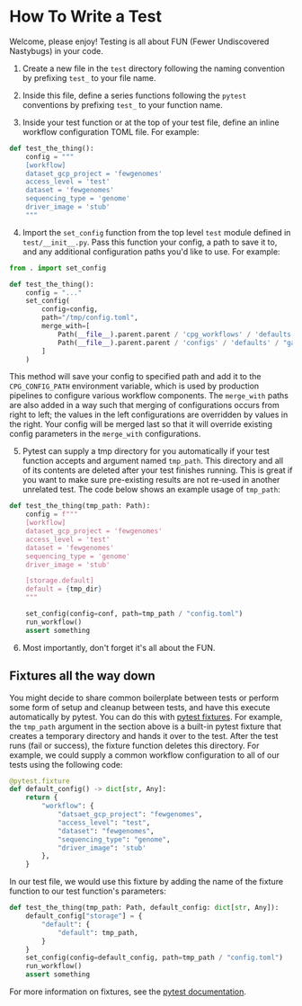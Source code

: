 # How To Write a Test
Welcome, please enjoy! Testing is all about FUN (Fewer Undiscovered Nastybugs)
in your code.

1. Create a new file in the `test` directory following the naming convention by
prefixing `test_` to your file name.

2. Inside this file, define a series functions following the `pytest` conventions by
prefixing `test_` to your function name.

3. Inside your test function or at the top of your test file, define an inline
workflow configuration TOML file. For example:

```python
def test_the_thing():
    config = """
    [workflow]
    dataset_gcp_project = 'fewgenomes'
    access_level = 'test'
    dataset = 'fewgenomes'
    sequencing_type = 'genome'
    driver_image = 'stub'
    """
```

4. Import the `set_config` function from the top level `test` module defined in
`test/__init__.py`. Pass this function your config, a path to save it to, and any
additional configuration paths you'd like to use. For example:

```python
from . import set_config

def test_the_thing():
    config = "..."
    set_config(
        config=config,
        path="/tmp/config.toml",
        merge_with=[
            Path(__file__).parent.parent / 'cpg_workflows' / 'defaults.toml',
            Path(__file__).parent.parent / 'configs' / 'defaults' / "gatk_sv.toml",
        ]
    )
```

This method will save your config to specified path and add it to the `CPG_CONFIG_PATH`
environment variable, which is used by production pipelines to configure various
workflow components. The `merge_with` paths are also added in a way such that merging of
configurations occurs from right to left; the values in the left configurations are
overridden by values in the right. Your config will be merged last so that it will
override existing config parameters in the `merge_with` configurations.

5. Pytest can supply a tmp directory for you automatically if your test function accepts
and argument named `tmp_path`. This directory and all of its contents are deleted after
your test finishes running. This is great if you want to make sure pre-existing results
are not re-used in another unrelated test. The code below shows an example usage of
`tmp_path`:

```python
def test_the_thing(tmp_path: Path):
    config = f"""
    [workflow]
    dataset_gcp_project = 'fewgenomes'
    access_level = 'test'
    dataset = 'fewgenomes'
    sequencing_type = 'genome'
    driver_image = 'stub'

    [storage.default]
    default = {tmp_dir}
    """

    set_config(config=conf, path=tmp_path / "config.toml")
    run_workflow()
    assert something
```

6. Most importantly, don't forget it's all about the FUN.


## Fixtures all the way down
You might decide to share common boilerplate between tests or perform some form of
setup and cleanup between tests, and have this execute automatically by pytest. You can
do this with [pytest fixtures](https://docs.pytest.org/en/stable/fixture.html). For
example, the `tmp_path` argument in the section above is a built-in pytest fixture that
creates a temporary directory and hands it over to the test. After the test runs
(fail or success), the fixture function deletes this directory. For example, we could
supply a common workflow configuration to all of our tests using the following code:

```python
@pytest.fixture
def default_config() -> dict[str, Any]:
    return {
        "workflow": {
            "datsaet_gcp_project": "fewgenomes",
            "access_level": "test",
            "dataset": "fewgenomes",
            "sequencing_type": "genome",
            "driver_image": 'stub'
        },
    }
```

In our test file, we would use this fixture by adding the name of the fixture
function to our test function's parameters:

```python
def test_the_thing(tmp_path: Path, default_config: dict[str, Any]):
    default_config["storage"] = {
        "default": {
            "default": tmp_path,
        }
    }
    set_config(config=default_config, path=tmp_path / "config.toml")
    run_workflow()
    assert something
```

For more information on fixtures, see the
[pytest documentation](https://docs.pytest.org/en/stable/fixture.html).
